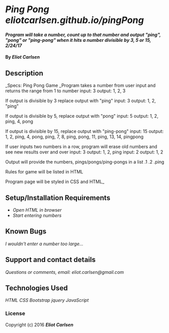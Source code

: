 # _Ping Pong eliotcarlsen.github.io/pingPong_

#### _Program will take a number, count up to that number and output "ping", "pong" or "ping-pong" when it hits a number divisible by 3, 5 or 15, 2/24/17_

#### By _**Eliot Carlsen**_

## Description
_Specs: Ping Pong Game
_Program takes a number from user input and returns the range from 1 to number
input: 3
output: 1, 2, 3

If output is divisible by 3 replace output with "ping"
input: 3
output: 1, 2, "ping"

If output is divisible by 5, replace output with "pong"
input: 5
output: 1, 2, ping, 4, pong

If output is divisible by 15, replace output with "ping-pong"
input: 15
output: 1, 2, ping, 4, pong, ping, 7, 8, ping, pong, 11, ping, 13, 14, pingpong

If user inputs two numbers in a row, program will erase old numbers and see new results over and over
input: 3
output: 1, 2, ping
input: 2
output: 1, 2

Output will provide the numbers, pings/pongs/ping-pongs in a list
.1
.2
.ping

Rules for game will be listed in HTML

Program page will be styled in CSS and HTML_

## Setup/Installation Requirements

* _Open HTML in browser_
* _Start entering numbers_

## Known Bugs

_I wouldn't enter a number too large..._

## Support and contact details

_Questions or comments, email: eliot.carlsen@gmail.com_

## Technologies Used

_HTML_
_CSS_
_Bootstrap_
_jquery_
_JavaScript_

### License

Copyright (c) 2016 **_Eliot Carlsen_**
